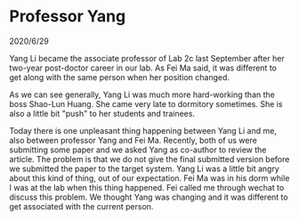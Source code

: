 # Professor Yang
2020/6/29

Yang Li became the associate professor of Lab 2c last September after her two-year post-doctor
career in our lab. As Fei Ma said, it was different to get along with the same person when
her position changed.

As we can see generally, Yang Li was much more hard-working than the boss Shao-Lun Huang.
She came very late to dormitory sometimes. She is also a little bit "push" to her
students and trainees.

Today there is one unpleasant thing happening between Yang Li and me, also between professor
Yang and Fei Ma. Recently, both of us were submitting some paper and we asked Yang as co-author
to review the article. The problem is that we do not give the final submitted version before
we submitted the paper to the target system. Yang Li was a little bit angry about this kind
of thing, out of our expectation. Fei Ma was in his dorm while I was at the lab when this
thing happened. Fei called me through wechat to discuss this problem. We thought
Yang was changing and it was different to get associated with the current person.